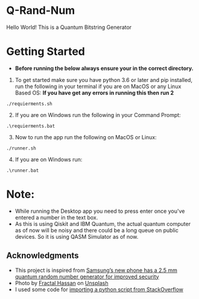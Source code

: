 # Q-Rand-Num

Hello World!
This is a Quantum Bitstring Generator

# Getting Started
- **Before running the below always ensure your in the correct directory.**
1) To get started make sure you have python 3.6 or later and pip installed, run the following in your terminal if you are on MacOS or any Linux Based OS:
**If you have get any errors in running this then run 2**
```
./requierments.sh
```

2) If you are on Windows run the following in your Command Prompt:
```
.\requierments.bat
```

3) Now to run the app run the following on MacOS or Linux:
```
./runner.sh
```
4) If you are on Windows run:
```
.\runner.bat
```

# Note:
- While running the Desktop app you need to press enter once you've entered a number in the text box.
- As this is using Qiskit and IBM Quantum, the actual quantum computer as of now will be noisy and there could be a long queue on public devices. So it is using QASM Simulator as of now.

## Acknowledgments
- This project is inspired from [Samsung’s new phone has a 2.5 mm quantum random number generator for improved security](https://thenextweb.com/news/samsungs-new-phone-has-a-2-5-mm-quantum-random-number-generator-for-improved-security)
- Photo by [Fractal Hassan](https://unsplash.com/photos/XoNj0ulsn1Y) on [Unsplash](https://unsplash.com/)
- I used some code for [importing a python script from StackOverflow](https://stackoverflow.com/questions/2349991/how-to-import-other-python-files)

